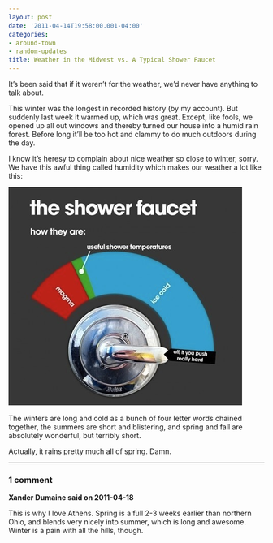 ```yaml
---
layout: post
date: '2011-04-14T19:58:00.001-04:00'
categories:
- around-town
- random-updates
title: Weather in the Midwest vs. A Typical Shower Faucet
---
```


It’s been said that if it weren’t for the weather, we’d never have anything to talk about.

This winter was the longest in recorded history (by my account). But suddenly last week it warmed up, which was great. Except, like fools, we opened up all out windows and thereby turned our house into a humid rain forest. Before long it’ll be too hot and clammy to do much outdoors during the day. 

I know it’s heresy to complain about nice weather so close to winter, sorry. We have this awful thing called humidity which makes our weather a lot like this:

[![funny-graphs-the-shower-faucet.png](/assets/2011/funny-graphs-the-shower-faucet.png)](http://graphjam.memebase.com/2011/02/22/funny-graphs-lukewarm-i-am-your-water/)

The winters are long and cold as a bunch of four letter words chained together, the summers are short and blistering, and spring and fall are absolutely wonderful, but terribly short. 

Actually, it rains pretty much all of spring. Damn.

---

### 1 comment

**Xander Dumaine said on 2011-04-18**

This is why I love Athens. Spring is a full 2-3 weeks earlier than northern Ohio, and blends very nicely into summer, which is long and awesome. Winter is a pain with all the hills, though.

